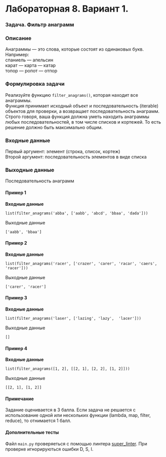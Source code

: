 # Лабораторная 8. Вариант 1.
### Задача. Фильтр анаграмм
### Описание 
Анаграммы — это слова, которые состоят из одинаковых букв.  
Например:  
спаниель — апельсин  
карат — карта — катар  
топор — ропот — отпор  


### Формулировка задачи
Реализуйте функцию `filter_anagrams()`, которая находит все анаграммы.  
Функция принимает исходный объект и последовательность (iterable) объектов для проверки, а возвращает последовательность анаграмм.  
Строго говоря, ваша функция должна уметь находить анаграммы любых последовательностей, в том числе списков и кортежей. То есть решение должно быть максимально общим.


###  Входные данные

Первый аргумент: элемент (строка, список, кортеж)  
Второй аргумент: последовательность элементов в виде списка
### Выходные данные

Последовательность анаграмм
#### Пример 1

**Входные данные**

```
list(filter_anagrams('abba', ['aabb', 'abcd', 'bbaa', 'dada']))
```

Выходные данные

```
['aabb', 'bbaa']
```
#### Пример 2

**Входные данные**

```
list(filter_anagrams('racer', ['crazer', 'carer', 'racar', 'caers', 'racer']))
```

Выходные данные

```
['carer', 'racer']
```
#### Пример 3

**Входные данные**

```
list(filter_anagrams('laser', ['lazing', 'lazy',  'lacer']))
```

Выходные данные

```
[]
```
#### Пример 4

**Входные данные**

```
list(filter_anagrams([1, 2], [[2, 1], [2, 2], [1, 2]])) 
```

Выходные данные

```
[[2, 1], [1, 2]]
```

#### Примечание

Задание оценивается в 3 балла. Если задача не решается с использование одной или нескольких функции (lambda, map, filter, reduce), то отнимается 1 балл.

#### Дополнительные тесты

Файл `main.py` проверяеться с помощью линтера [super_linter](https://github.com/wemake-services/wemake-python-styleguide?tab=readme-ov-file). При проверке игнорируються ошибки D, S, I.
